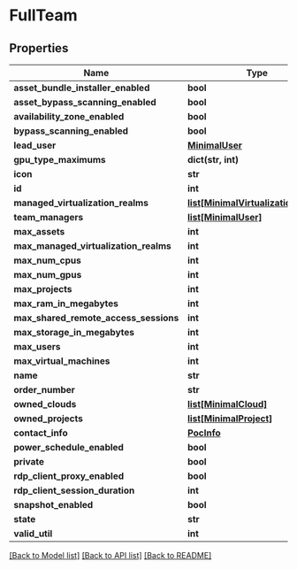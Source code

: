 # FullTeam

## Properties
Name | Type | Description | Notes
------------ | ------------- | ------------- | -------------
**asset_bundle_installer_enabled** | **bool** |  | [optional] 
**asset_bypass_scanning_enabled** | **bool** |  | [optional] 
**availability_zone_enabled** | **bool** |  | [optional] 
**bypass_scanning_enabled** | **bool** |  | [optional] 
**lead_user** | [**MinimalUser**](MinimalUser.md) |  | [optional] 
**gpu_type_maximums** | **dict(str, int)** |  | [optional] 
**icon** | **str** |  | [optional] 
**id** | **int** |  | [optional] 
**managed_virtualization_realms** | [**list[MinimalVirtualizationRealm]**](MinimalVirtualizationRealm.md) |  | [optional] 
**team_managers** | [**list[MinimalUser]**](MinimalUser.md) |  | [optional] 
**max_assets** | **int** |  | [optional] 
**max_managed_virtualization_realms** | **int** |  | [optional] 
**max_num_cpus** | **int** |  | [optional] 
**max_num_gpus** | **int** |  | [optional] 
**max_projects** | **int** |  | [optional] 
**max_ram_in_megabytes** | **int** |  | [optional] 
**max_shared_remote_access_sessions** | **int** |  | [optional] 
**max_storage_in_megabytes** | **int** |  | [optional] 
**max_users** | **int** |  | [optional] 
**max_virtual_machines** | **int** |  | [optional] 
**name** | **str** |  | [optional] 
**order_number** | **str** |  | [optional] 
**owned_clouds** | [**list[MinimalCloud]**](MinimalCloud.md) |  | [optional] 
**owned_projects** | [**list[MinimalProject]**](MinimalProject.md) |  | [optional] 
**contact_info** | [**PocInfo**](PocInfo.md) |  | 
**power_schedule_enabled** | **bool** |  | [optional] 
**private** | **bool** |  | [optional] 
**rdp_client_proxy_enabled** | **bool** |  | [optional] 
**rdp_client_session_duration** | **int** |  | [optional] 
**snapshot_enabled** | **bool** |  | [optional] 
**state** | **str** |  | 
**valid_util** | **int** |  | [optional] 

[[Back to Model list]](../README.md#documentation-for-models) [[Back to API list]](../README.md#documentation-for-api-endpoints) [[Back to README]](../README.md)


